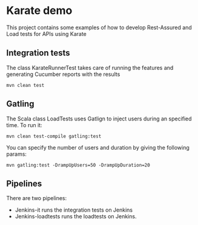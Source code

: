 # Karate demo

This project contains some examples of how to develop Rest-Assured and Load tests for APIs using Karate

## Integration tests

The class KarateRunnerTest takes care of running the features and generating Cucumber reports with the results

```
mvn clean test
```

## Gatling

The Scala class LoadTests uses Gatlign to inject users during an specified time. To run it:
```
mvn clean test-compile gatling:test
```

You can specify the number of users and duration by giving the following params:
```
mvn gatling:test -DrampUpUsers=50 -DrampUpDuration=20
```

## Pipelines

There are two pipelines:
* Jenkins-it runs the integration tests on Jenkins
* Jenkins-loadtests runs the loadtests on Jenkins.